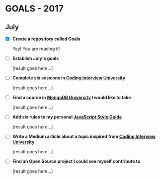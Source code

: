# GOALS - 2017

## July

- [x] **Create a repository called Goals**

  Yay! You are reading it!

- [ ] **Establish July's goals**

  [result goes here...]

- [ ] **Complete six sessions in [Coding Interview University](https://github.com/jwasham/coding-interview-university)**

  [result goes here...]

- [ ] **Find a course in [MongoDB University]( https://university.mongodb.com/) I would like to take**

  [result goes here...]

- [ ] **Add six rules to my personal [JavaScript Style Guide](https://github.com/emilbillberg/javascript-style-guide)**

  [result goes here...]

- [ ] **Write a Medium article about a topic inspired from [Coding Interview University](https://github.com/jwasham/coding-interview-university)**

  [result goes here...]

- [ ] **Find an Open Source project I could see myself contribute to**

  [result goes here...]
